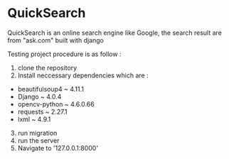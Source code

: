# QuickSearch
QuickSearch is an online search engine like Google, the search result are from "ask.com" built with django

Testing project procedure is as follow :
1. clone the repository
2. Install neccessary dependencies which are :
- beautifulsoup4 ~ 4.11.1
- Django ~ 4.0.4 
- opencv-python ~ 4.6.0.66
- requests ~ 2.27.1
- lxml ~ 4.9.1
3. run migration
4. run the server 
5. Navigate to '127.0.0.1:8000'
